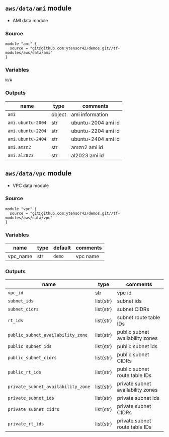 ## `aws/data/ami` module

- AMI data module

### Source
  ```
  module "ami" {
    source = "git@github.com:ytensor42/demos.git//tf-modules/aws/data/ami"
  }
  ```

### Variables
  ```
  N/A
  ```

### Outputs

  |name|type|comments|
  |---|---|---|
  |`ami`|object|ami information|
  |`ami.ubuntu-2004`|str|ubuntu-2004 ami id|
  |`ami.ubuntu-2204`|str|ubuntu-2204 ami id|
  |`ami.ubuntu-2404`|str|ubuntu-2404 ami id|
  |`ami.amzn2`|str|amzn2 ami id|
  |`ami.al2023`|str|al2023 ami id|


## `aws/data/vpc` module

- VPC data module

### Source
  ```
  module "vpc" {
    source = "git@github.com:ytensor42/demos.git//tf-modules/aws/data/vpc"
  }
  ```

### Variables

  |name|type|default|comments|
  |---|---|---|---|
  |vpc_name|str|`demo`|vpc name|

### Outputs

  |name|type|comments|
  |---|---|---|
  |`vpc_id`|str|vpc id|
  |`subnet_ids`|list(str)|subnet ids|
  |`subnet_cidrs`|list(str)|subnet CIDRs|
  |`rt_ids`|list(str)|subnet route table IDs|
  |`public_subnet_availability_zone`|list(str)|public subnet availability zones|
  |`public_subnet_ids`|list(str)|public subnet ids|
  |`public_subnet_cidrs`|list(str)|public subnet CIDRs|
  |`public_rt_ids`|list(str)|public subnet route table IDs|
  |`private_subnet_availability_zone`|list(str)|private subnet availability zones|
  |`private_subnet_ids`|list(str)|private subnet ids|
  |`private_subnet_cidrs`|list(str)|private subnet CIDRs|
  |`private_rt_ids`|list(str)|private subnet route table IDs|
